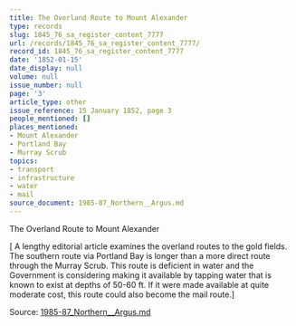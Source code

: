 ```yaml
---
title: The Overland Route to Mount Alexander
type: records
slug: 1845_76_sa_register_content_7777
url: /records/1845_76_sa_register_content_7777/
record_id: 1845_76_sa_register_content_7777
date: '1852-01-15'
date_display: null
volume: null
issue_number: null
page: '3'
article_type: other
issue_reference: 15 January 1852, page 3
people_mentioned: []
places_mentioned:
- Mount Alexander
- Portland Bay
- Murray Scrub
topics:
- transport
- infrastructure
- water
- mail
source_document: 1985-87_Northern__Argus.md
---
```


The Overland Route to Mount Alexander

[ A lengthy editorial article examines the overland routes to the gold fields.  The southern route via Portland Bay is longer than a more direct route through the Murray Scrub.  This route is deficient in water and the Government is considering making it available by tapping water that is known to exist at depths of 50-60 ft.  If it were made available at quite moderate cost, this route could also become the mail route.]


Source: [1985-87_Northern__Argus.md](/downloads/markdown/1985-87_Northern__Argus.md)
